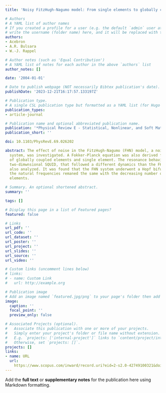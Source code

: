 ```yaml
---
title: 'Noisy FitzHugh-Nagumo model: From single elements to globally coupled networks'

# Authors
# A YAML list of author names
# If you created a profile for a user (e.g. the default `admin` user at `content/authors/admin/`), 
# write the username (folder name) here, and it will be replaced with their full name and linked to their profile.
authors:
- Acebron
- A.R. Bulsara
- W.-J. Rappel

# Author notes (such as 'Equal Contribution')
# A YAML list of notes for each author in the above `authors` list
author_notes: []

date: '2004-01-01'

# Date to publish webpage (NOT necessarily Bibtex publication's date).
publishDate: '2023-12-21T16:17:57.133197Z'

# Publication type.
# A single CSL publication type but formatted as a YAML list (for Hugo requirements).
publication_types:
- article-journal

# Publication name and optional abbreviated publication name.
publication: '*Physical Review E - Statistical, Nonlinear, and Soft Matter Physics*'
publication_short: ''

doi: 10.1103/PhysRevE.69.026202

abstract: The effect of noise in the FitzHugh-Nagumo (FHN) model, a noisy dynamical
  system, was investigated. A Fokker-Planck equation was also derived for both a network
  of globally coupled elements and single element. The resonance behavior for a noisy
  two-dimwnsional SQUID, that followed a different dynamics than the FHN model, was
  also analyzed. It was found that the FHN system underwent a Hopf bifurcation, and
  the natural frequencies remaned the same with the decreasing number of the coupled
  elements.

# Summary. An optional shortened abstract.
summary: ''

tags: []

# Display this page in a list of Featured pages?
featured: false

# Links
url_pdf: ''
url_code: ''
url_dataset: ''
url_poster: ''
url_project: ''
url_slides: ''
url_source: ''
url_video: ''

# Custom links (uncomment lines below)
# links:
# - name: Custom Link
#   url: http://example.org

# Publication image
# Add an image named `featured.jpg/png` to your page's folder then add a caption below.
image:
  caption: ''
  focal_point: ''
  preview_only: false

# Associated Projects (optional).
#   Associate this publication with one or more of your projects.
#   Simply enter your project's folder or file name without extension.
#   E.g. `projects: ['internal-project']` links to `content/project/internal-project/index.md`.
#   Otherwise, set `projects: []`.
projects: []
links:
- name: URL
  url: 
    https://www.scopus.com/inward/record.uri?eid=2-s2.0-42749100321&doi=10.1103%2fPhysRevE.69.026202&partnerID=40&md5=10d54742accccda532c5f094bd0a4208
---
```


Add the **full text** or **supplementary notes** for the publication here using Markdown formatting.
